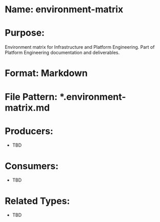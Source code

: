 # Name: environment-matrix

# Purpose:
Environment matrix for Infrastructure and Platform Engineering. Part of Platform Engineering documentation and deliverables.

# Format: Markdown

# File Pattern: *.environment-matrix.md

# Producers:
- TBD

# Consumers:
- TBD

# Related Types:
- TBD
